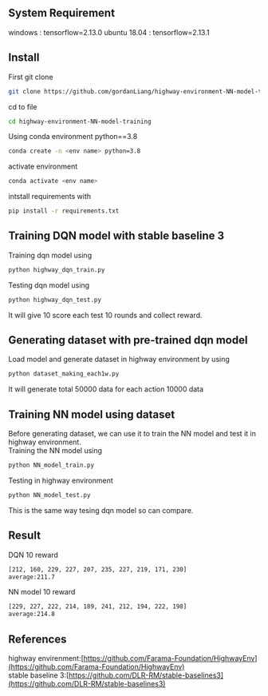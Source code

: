 ## <div>System Requirement</div>
windows : tensorflow=2.13.0
ubuntu 18.04 : tensorflow=2.13.1

## <div>Install</div>
First git clone 
```bash
git clone https://github.com/gordanLiang/highway-environment-NN-model-training.git
```
cd to file
```bash
cd highway-environment-NN-model-training
```
Using conda environment python==3.8  
```bash
conda create -n <env name> python=3.8
```
activate environment
```bash
conda activate <env name>
```
intstall requirements with 
```bash
pip install -r requirements.txt
```

## <div>Training DQN model with stable baseline 3</div>
Training dqn model using 
```bash
python highway_dqn_train.py
``` 
Testing dqn model using 
```bash
python highway_dqn_test.py
```
It will give 10 score each test 10 rounds and collect reward.

## <div>Generating dataset with pre-trained dqn model</div>
Load model and generate dataset in highway environment by using
```bash
python dataset_making_each1w.py
```
It will generate total 50000 data for each action 10000 data

## <div>Training NN model using dataset</div>
Before generating dataset, we can use it to train the NN model and test it in highway environment.  
Training the NN model using
```bash
python NN_model_train.py
```
Testing in highway environment
```bash
python NN_model_test.py
```
This is the same way tesing dqn model so can compare.
## <div>Result</div>
DQN 10 reward
```bash
[212, 160, 229, 227, 207, 235, 227, 219, 171, 230]
average:211.7
```
NN model 10 reward
```bash
[229, 227, 222, 214, 189, 241, 212, 194, 222, 198]
average:214.8
```
## <div>References</div>
highway envirenment:[https://github.com/Farama-Foundation/HighwayEnv](https://github.com/Farama-Foundation/HighwayEnv)  
stable baseline 3:[https://github.com/DLR-RM/stable-baselines3](https://github.com/DLR-RM/stable-baselines3)



